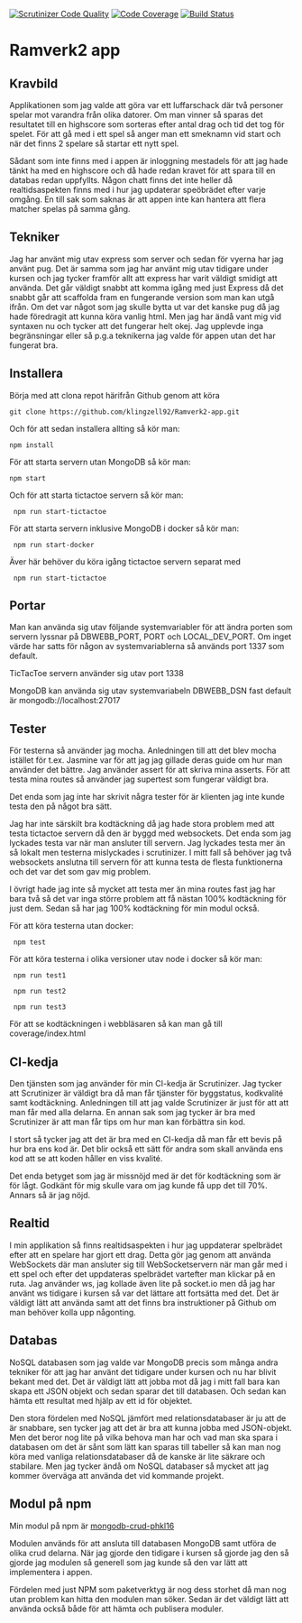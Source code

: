 [![Scrutinizer Code Quality](https://scrutinizer-ci.com/g/klingzell92/Ramverk2-app/badges/quality-score.png?b=master)](https://scrutinizer-ci.com/g/klingzell92/Ramverk2-app/?branch=master)
[![Code Coverage](https://scrutinizer-ci.com/g/klingzell92/Ramverk2-app/badges/coverage.png?b=master)](https://scrutinizer-ci.com/g/klingzell92/Ramverk2-app/?branch=master)
[![Build Status](https://scrutinizer-ci.com/g/klingzell92/Ramverk2-app/badges/build.png?b=master)](https://scrutinizer-ci.com/g/klingzell92/Ramverk2-app/build-status/master)

Ramverk2 app
=================================

Kravbild
------------
Applikationen som jag valde att göra var ett luffarschack där två personer spelar mot varandra från olika datorer. Om man vinner så sparas det resultatet till en highscore som sorteras efter antal drag och tid det tog för spelet. För att gå med i ett spel så anger man ett smeknamn vid start och när det finns 2 spelare så startar ett nytt spel.

Sådant som inte finns med i appen är inloggning mestadels för att jag hade tänkt ha med en highscore och då hade redan kravet för att spara till en databas redan uppfyllts. Någon chatt finns det inte heller då realtidsaspekten finns med i hur jag updaterar speöbrädet efter varje omgång.
En till sak som saknas är  att appen inte kan hantera att flera matcher spelas på samma gång.

Tekniker
------------
Jag har använt mig utav express som server och sedan för vyerna har jag använt pug. Det är samma som jag har använt mig utav tidigare under kursen och jag tycker framför allt att express har varit väldigt smidigt att använda. Det går väldigt snabbt att komma igång med just Express då det snabbt går att scaffolda fram en fungerande version som man kan utgå ifrån. Om det var något som jag skulle bytta ut var det kanske pug då jag hade föredragit att kunna köra vanlig html. Men jag har ändå vant mig vid syntaxen nu och tycker att det fungerar helt okej. Jag upplevde inga begränsningar eller så p.g.a teknikerna jag valde för appen utan det har fungerat bra.




Installera
--------------
Börja med att clona repot härifrån Github genom att köra

```shell
git clone https://github.com/klingzell92/Ramverk2-app.git
```
Och för att sedan installera allting så kör man:
```shell
npm install
```

För att starta servern utan MongoDB så kör man:
```shell
npm start
```

Och för att starta tictactoe servern så kör man:

```shell
 npm run start-tictactoe
```

För att starta servern inklusive MongoDB i docker så kör man:

```shell
 npm run start-docker
```
Äver här behöver du köra igång tictactoe servern separat med
```shell
 npm run start-tictactoe
```


Portar
----------
Man kan använda sig utav följande systemvariabler för att ändra porten som servern lyssnar på DBWEBB_PORT, PORT och LOCAL_DEV_PORT.
Om inget värde har satts för någon av systemvariablerna så används port 1337 som default.

TicTacToe servern använder sig utav port 1338

MongoDB kan använda sig utav systemvariabeln DBWEBB_DSN fast default är mongodb://localhost:27017

Tester
----------
För testerna så använder jag mocha. Anledningen till att det blev mocha istället för t.ex. Jasmine var för att jag jag gillade deras guide om hur man använder det bättre. Jag använder assert för att skriva mina asserts. För att testa mina routes så använder jag supertest som fungerar väldigt bra.

Det enda som jag inte har skrivit några tester för är klienten jag inte kunde testa den på något bra sätt.

Jag har inte särskilt bra kodtäckning då jag hade stora problem med att testa tictactoe servern då den är byggd med websockets. Det enda som jag lyckades testa var när man ansluter till servern. Jag lyckades testa mer än så lokalt men testerna mislyckades i scrutinizer. I mitt fall så behöver jag två websockets anslutna till servern för att kunna testa de flesta funktionerna och det var det som gav mig problem.

I övrigt hade jag inte så mycket att testa mer än mina routes fast jag har bara två så det var inga större problem att få nästan 100% kodtäckning för just dem. Sedan så har jag 100% kodtäckning för min modul också.

För att köra testerna utan docker:

```shell
 npm test
```

För att köra testerna i olika versioner utav node i docker så kör man:

```shell
 npm run test1

 npm run test2

 npm run test3
```
För att se kodtäckningen i webbläsaren så kan man gå till coverage/index.html

CI-kedja
----------
Den tjänsten som jag använder för min CI-kedja är Scrutinizer. Jag tycker att Scrutinizer är väldigt bra då man får tjänster för byggstatus, kodkvalité samt kodtäckning. Anledningen till att jag valde Scrutinizer är just för att att man får med alla delarna. En annan sak som jag tycker är bra med Scrutinizer är att man får tips om hur man kan förbättra sin kod.

I stort så tycker jag att det är bra med en CI-kedja då man får ett bevis på hur bra ens kod är. Det blir också ett sätt för andra som skall använda ens kod att se att koden håller en viss kvalité.

Det enda betyget som jag är missnöjd med är det för kodtäckning som är för lågt. Godkänt för mig skulle vara om jag kunde få upp det till 70%. Annars så är jag nöjd.

Realtid
----------
I min applikation så finns realtidsaspekten i hur jag uppdaterar spelbrädet efter att en spelare har gjort ett drag.
Detta gör jag genom att använda WebSockets där man ansluter sig till WebSocketservern när man går med i ett spel och efter det uppdateras spelbrädet vartefter man klickar på en ruta.
Jag använder ws, jag kollade även lite på socket.io men då jag har använt ws tidigare i kursen så var det lättare att fortsätta med det.
Det är väldigt lätt att använda samt att det finns bra instruktioner på Github om man behöver kolla upp någonting.

Databas
----------
NoSQL databasen som jag valde var MongoDB precis som många andra tekniker för att jag har använt det tidigare under kursen och nu har blivit bekant med det.
Det är väldigt lätt att jobba mot då jag i mitt fall bara kan skapa ett JSON objekt och sedan sparar det till databasen. Och sedan kan hämta ett resultat med hjälp av ett id för objektet.

Den stora fördelen med NoSQL jämfört med relationsdatabaser är ju att de är snabbare, sen tycker jag att det är bra att kunna jobba med JSON-objekt.
Men det beror nog lite på vilka behova man har och vad man ska spara i databasen om det är sånt som lätt kan sparas till tabeller så kan man nog köra med vanliga relationsdatabaser då de kanske är lite säkrare och stabilare. Men jag tycker ändå om NoSQL databaser så mycket att jag kommer överväga att använda det vid kommande projekt.

Modul på npm
----------
Min modul på npm är [mongodb-crud-phkl16](https://www.npmjs.com/package/mongodb-crud-phkl16)

Modulen används för att ansluta till databasen MongoDB samt utföra de olika crud delarna. När jag gjorde den tidigare i kursen så gjorde jag den så gjorde jag modulen så generell som jag kunde så den var lätt att implementera i appen.

Fördelen med just NPM som paketverktyg är nog dess storhet då man nog utan problem kan hitta den modulen man söker. Sedan är det väldigt lätt att använda också både för att hämta och publisera moduler.

